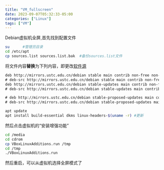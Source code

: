 ```yaml
---
title: "VM_fullscreen"
date: 2023-09-07T05:32:33-05:00
categories: ["Linux"]
tags: ["VM"]
---
```


Debian虚拟机全屏,首先找到配置文件
```bash
su      #管理员目录
cd /etc/apt
cp sources.list sources.list.bak  #备份sources.list文件
```
将文件内容**替换**为下列内容，即更改[软件源](https://mirrors.ustc.edu.cn/help/debian.html)
```tex
deb http://mirrors.ustc.edu.cn/debian stable main contrib non-free non-free-firmware
# deb-src http://mirrors.ustc.edu.cn/debian stable main contrib non-free non-free-firmware
deb http://mirrors.ustc.edu.cn/debian stable-updates main contrib non-free non-free-firmware
# deb-src http://mirrors.ustc.edu.cn/debian stable-updates main contrib non-free non-free-firmware

# deb http://mirrors.ustc.edu.cn/debian stable-proposed-updates main contrib non-free non-free-firmware
# deb-src http://mirrors.ustc.edu.cn/debian stable-proposed-updates main contrib non-free non-free-firmware
```

```bash
apt update 
apt install build-essential dkms linux-headers-$(uname -r) #更新
```

然后点击虚拟机的“安装增强功能”


```bash
cd /media
cd cdrom
cp VBoxLinuxAdditions.run /tmp
cd /tmp
./VBoxLinuxAdditions.run
```

然后重启，可以从虚拟机选择全屏模式了
